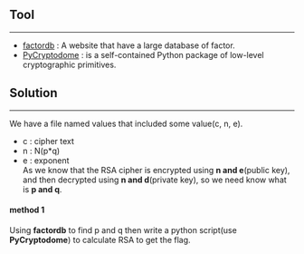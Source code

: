 ## Tool
---
* [factordb](http://factordb.com/index.php) : A website that have a large database of factor.
* [PyCryptodome](https://pycryptodome.readthedocs.io/en/latest/src/util/util.html) :  is a self-contained Python package of low-level cryptographic primitives.

## Solution
---
We have a file named values that included some value(c, n, e).
* c : cipher text
* n : N(p*q)
* e : exponent
<br>As we know that the RSA cipher is encrypted using **n and e**(public key), and then decrypted using **n and d**(private key), so we need know what  is **p and q**.
#### method 1 
Using **factordb** to find p and q then write a python script(use **PyCryptodome**) to calculate RSA to get the flag.
    